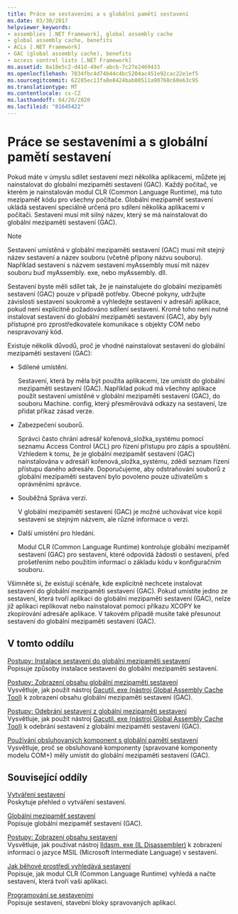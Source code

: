```yaml
---
title: Práce se sestaveními a s globální pamětí sestavení
ms.date: 03/30/2017
helpviewer_keywords:
- assemblies [.NET Framework], global assembly cache
- global assembly cache, benefits
- ACLs [.NET Framework]
- GAC (global assembly cache), benefits
- access control lists [.NET Framework]
ms.assetid: 8a18e5c2-d41d-49ef-abcb-7c27e2469433
ms.openlocfilehash: 7834fbc4d74b44c4bc5204ac451e92cac22e1ef5
ms.sourcegitcommit: 62285ec11fa8e8424bab00511a90760c60e63c95
ms.translationtype: MT
ms.contentlocale: cs-CZ
ms.lasthandoff: 04/20/2020
ms.locfileid: "81645422"
---
```

# <a name="working-with-assemblies-and-the-global-assembly-cache"></a>Práce se sestaveními a s globální pamětí sestavení

Pokud máte v úmyslu sdílet sestavení mezi několika aplikacemi, můžete jej nainstalovat do globální mezipaměti sestavení (GAC). Každý počítač, ve kterém je nainstalován modul CLR (Common Language Runtime), má tuto mezipaměť kódu pro všechny počítače. Globální mezipaměť sestavení ukládá sestavení speciálně určená pro sdílení několika aplikacemi v počítači. Sestavení musí mít silný název, který se má nainstalovat do globální mezipaměti sestavení (GAC).  
  
> [!NOTE]
> Sestavení umístěná v globální mezipaměti sestavení (GAC) musí mít stejný název sestavení a název souboru (včetně přípony názvu souboru). Například sestavení s názvem sestavení myAssembly musí mít název souboru buď myAssembly. exe, nebo myAssembly. dll.  
  
Sestavení byste měli sdílet tak, že je nainstalujete do globální mezipaměti sestavení (GAC) pouze v případě potřeby. Obecné pokyny, udržujte závislosti sestavení soukromě a vyhledejte sestavení v adresáři aplikace, pokud není explicitně požadováno sdílení sestavení. Kromě toho není nutné instalovat sestavení do globální mezipaměti sestavení (GAC), aby byly přístupné pro zprostředkovatele komunikace s objekty COM nebo nespravovaný kód.  
  
Existuje několik důvodů, proč je vhodné nainstalovat sestavení do globální mezipaměti sestavení (GAC):  
  
- Sdílené umístění.  
  
     Sestavení, která by měla být použita aplikacemi, lze umístit do globální mezipaměti sestavení (GAC). Například pokud má všechny aplikace použít sestavení umístěné v globální mezipaměti sestavení (GAC), do souboru Machine. config, který přesměrovává odkazy na sestavení, lze přidat příkaz zásad verze.  
  
- Zabezpečení souborů.  
  
     Správci často chrání adresář kořenová_složka_systému pomocí seznamu Access Control (ACL) pro řízení přístupu pro zápis a spouštění. Vzhledem k tomu, že je globální mezipaměť sestavení (GAC) nainstalována v adresáři kořenová_složka_systému, zdědí seznam řízení přístupu daného adresáře. Doporučujeme, aby odstraňování souborů z globální mezipaměti sestavení bylo povoleno pouze uživatelům s oprávněními správce.  
  
- Souběžná Správa verzí.  
  
     V globální mezipaměti sestavení (GAC) je možné uchovávat více kopií sestavení se stejným názvem, ale různé informace o verzi.  
  
- Další umístění pro hledání.  
  
     Modul CLR (Common Language Runtime) kontroluje globální mezipaměť sestavení (GAC) pro sestavení, které odpovídá žádosti o sestavení, před prošetřením nebo použitím informací o základu kódu v konfiguračním souboru.  
  
 Všimněte si, že existují scénáře, kde explicitně nechcete instalovat sestavení do globální mezipaměti sestavení (GAC). Pokud umístíte jedno ze sestavení, která tvoří aplikaci do globální mezipaměti sestavení (GAC), nelze již aplikaci replikovat nebo nainstalovat pomocí příkazu XCOPY ke zkopírování adresáře aplikace. V takovém případě musíte také přesunout sestavení do globální mezipaměti sestavení (GAC).  
  
## <a name="in-this-section"></a>V tomto oddílu  
[Postupy: Instalace sestavení do globální mezipaměti sestavení](install-assembly-into-gac.md)  
Popisuje způsoby instalace sestavení do globální mezipaměti sestavení.  
  
[Postupy: Zobrazení obsahu globální mezipaměti sestavení](how-to-view-the-contents-of-the-gac.md)  
Vysvětluje, jak použít nástroj [Gacutil. exe (nástroj Global Assembly Cache Tool)](../tools/gacutil-exe-gac-tool.md) k zobrazení obsahu globální mezipaměti sestavení (GAC).  
  
[Postupy: Odebrání sestavení z globální mezipaměti sestavení](how-to-remove-an-assembly-from-the-gac.md)  
Vysvětluje, jak použít nástroj [Gacutil. exe (nástroj Global Assembly Cache Tool)](../tools/gacutil-exe-gac-tool.md) k odebrání sestavení z globální mezipaměti sestavení (GAC).  
  
[Používání obsluhovaných komponent s globální pamětí sestavení](use-serviced-components-with-the-gac.md)  
Vysvětluje, proč se obsluhované komponenty (spravované komponenty modelu COM+) měly umístit do globální mezipaměti sestavení (GAC).  
  
## <a name="related-sections"></a>Související oddíly  

[Vytváření sestavení](../../standard/assembly/create.md)  
Poskytuje přehled o vytváření sestavení.  
  
[Globální mezipaměť sestavení](gac.md)  
Popisuje globální mezipaměť sestavení (GAC).  
  
[Postupy: Zobrazení obsahu sestavení](../../standard/assembly/view-contents.md)  
Vysvětluje, jak používat nástroj [Ildasm. exe (IL Disassembler)](../tools/ildasm-exe-il-disassembler.md) k zobrazení informací o jazyce MSIL (Microsoft Intermediate Language) v sestavení.  
  
[Jak běhové prostředí vyhledává sestavení](../deployment/how-the-runtime-locates-assemblies.md)  
Popisuje, jak modul CLR (Common Language Runtime) vyhledá a načte sestavení, která tvoří vaši aplikaci.  
  
[Programování se sestaveními](../../standard/assembly/index.md)  
Popisuje sestavení, stavební bloky spravovaných aplikací.
